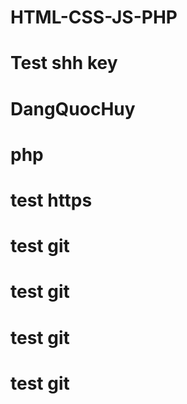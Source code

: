 # HTML-CSS-JS-PHP
# Test shh key
# DangQuocHuy
# php
# test https
# test git
# test git
# test git
# test git